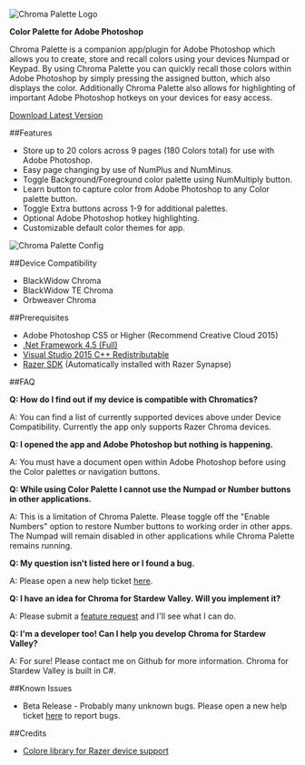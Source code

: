 ![Chroma Palette Logo](http://thejourneynetwork.net/chromapalette/chromapalette_md.png)

**Color Palette for Adobe Photoshop**

Chroma Palette is a companion app/plugin for Adobe Photoshop which allows you to create, store and recall colors using your devices Numpad or Keypad. By using Chroma Palette you can quickly recall those colors within Adobe Photoshop by simply pressing the assigned button, which also displays the color. Additionally Chroma Palette also allows for highlighting of important Adobe Photoshop hotkeys on your devices for easy access.

[Download Latest Version](https://github.com/roxaskeyheart/Chroma-Palette/releases)


##Features


* Store up to 20 colors across 9 pages (180 Colors total) for use with Adobe Photoshop.
* Easy page changing by use of NumPlus and NumMinus.
* Toggle Background/Foreground color palette using NumMultiply button.
* Learn button to capture color from Adobe Photoshop to any Color palette button.
* Toggle Extra buttons across 1-9 for additional palettes.
* Optional Adobe Photoshop hotkey highlighting.
* Customizable default color themes for app.


![Chroma Palette Config](http://thejourneynetwork.net/chromapalette/chromapalette_config.png)


##Device Compatibility


* BlackWidow Chroma
* BlackWidow TE Chroma
* Orbweaver Chroma


##Prerequisites

* Adobe Photoshop CS5 or Higher (Recommend Creative Cloud 2015)
* [.Net Framework 4.5 (Full)](https://www.microsoft.com/en-au/download/details.aspx?id=30653)
* [Visual Studio 2015 C++ Redistributable](https://www.microsoft.com/en-au/download/details.aspx?id=48145)
* [Razer SDK](http://www.razerzone.com/au-en/synapse) (Automatically installed with Razer Synapse)


##FAQ

**Q: How do I find out if my device is compatible with Chromatics?**


A: You can find a list of currently supported devices above under Device Compatibility. Currently the app only supports Razer Chroma devices.


**Q: I opened the app and Adobe Photoshop but nothing is happening.**


A: You must have a document open within Adobe Photoshop before using the Color palettes or navigation buttons.


**Q: While using Color Palette I cannot use the Numpad or Number buttons in other applications.**


A: This is a limitation of Chroma Palette. Please toggle off the "Enable Numbers" option to restore Number buttons to working order in other apps. The Numpad will remain disabled in other applications while Chroma Palette remains running.


**Q: My question isn't listed here or I found a bug.**


A: Please open a new help ticket [here](https://github.com/roxaskeyheart/Chroma-Palette/issues).


**Q: I have an idea for Chroma for Stardew Valley. Will you implement it?**


A: Please submit a [feature request](https://github.com/roxaskeyheart/Chroma-Palette/issues) and I'll see what I can do.



**Q: I'm a developer too! Can I help you develop Chroma for Stardew Valley?**


A: For sure! Please contact me on Github for more information. Chroma for Stardew Valley is built in C#. 



##Known Issues

* Beta Release - Probably many unknown bugs. Please open a new help ticket [here](https://github.com/roxaskeyheart/Chroma-Palette/issues) to report bugs.



##Credits

* [Colore library for Razer device support](https://github.com/CoraleStudios/Colore)


